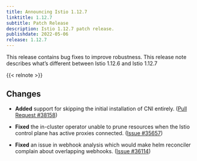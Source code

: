 ```yaml
---
title: Announcing Istio 1.12.7
linktitle: 1.12.7
subtitle: Patch Release
description: Istio 1.12.7 patch release.
publishdate: 2022-05-06
release: 1.12.7
---
```


This release contains bug fixes to improve robustness. This release note describes what’s different between Istio 1.12.6 and Istio 1.12.7

{{< relnote >}}

## Changes

- **Added** support for skipping the initial installation of CNI entirely.
  ([Pull Request #38158](https://github.com/istio/istio/pull/38158))

- **Fixed** the in-cluster operator unable to prune resources when the Istio control plane has active proxies connected.
  ([Issue #35657](https://github.com/istio/istio/issues/35657))

- **Fixed** an issue in webhook analysis which would make helm reconciler complain about overlapping webhooks.
  ([Issue #36114](https://github.com/istio/istio/issues/36114))
